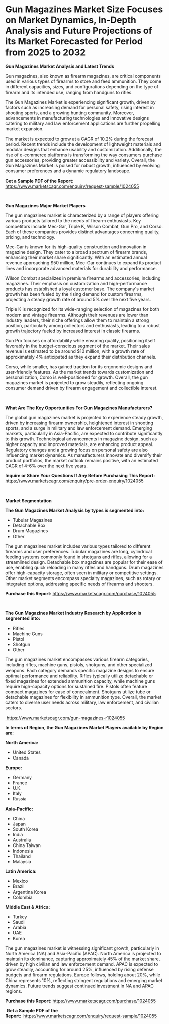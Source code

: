 <p><h1>Gun Magazines Market Size Focuses on Market Dynamics, In-Depth Analysis and Future Projections of its Market Forecasted for Period from 2025 to 2032</h1></p><p><strong>Gun Magazines Market Analysis and Latest Trends</strong></p>
<p><p>Gun magazines, also known as firearm magazines, are critical components used in various types of firearms to store and feed ammunition. They come in different capacities, sizes, and configurations depending on the type of firearm and its intended use, ranging from handguns to rifles. </p><p>The Gun Magazines Market is experiencing significant growth, driven by factors such as increasing demand for personal safety, rising interest in shooting sports, and a growing hunting community. Moreover, advancements in manufacturing technologies and innovative designs catering to military and law enforcement applications are further propelling market expansion. </p><p>The market is expected to grow at a CAGR of 10.2% during the forecast period. Recent trends include the development of lightweight materials and modular designs that enhance usability and customization. Additionally, the rise of e-commerce platforms is transforming the way consumers purchase gun accessories, providing greater accessibility and variety. Overall, the Gun Magazines Market is poised for robust growth, influenced by evolving consumer preferences and a dynamic regulatory landscape.</p></p>
<p><strong>Get a Sample PDF of the Report:&nbsp;</strong> <a href="https://www.marketscagr.com/enquiry/request-sample/1024055?utm_campaign=1950&utm_medium=2&utm_source=Github&utm_content=ia&utm_term=18042025&utm_id=gun-magazines">https://www.marketscagr.com/enquiry/request-sample/1024055</a></p>
<p>&nbsp;</p>
<p><strong>Gun Magazines Major Market Players</strong></p>
<p><p>The gun magazines market is characterized by a range of players offering various products tailored to the needs of firearm enthusiasts. Key competitors include Mec-Gar, Triple K, Wilson Combat, Gun Pro, and Corso. Each of these companies provides distinct advantages concerning quality, pricing, and technology.</p><p>Mec-Gar is known for its high-quality construction and innovation in magazine design. They cater to a broad spectrum of firearm brands, enhancing their market share significantly. With an estimated annual revenue approaching $50 million, Mec-Gar continues to expand its product lines and incorporate advanced materials for durability and performance.</p><p>Wilson Combat specializes in premium firearms and accessories, including magazines. Their emphasis on customization and high-performance products has established a loyal customer base. The company's market growth has been fueled by the rising demand for custom firearms, projecting a steady growth rate of around 5% over the next five years.</p><p>Triple K is recognized for its wide-ranging selection of magazines for both modern and vintage firearms. Although their revenues are lower than industry leaders, their niche offerings allow them to maintain a strong position, particularly among collectors and enthusiasts, leading to a robust growth trajectory fueled by increased interest in classic firearms.</p><p>Gun Pro focuses on affordability while ensuring quality, positioning itself favorably in the budget-conscious segment of the market. Their sales revenue is estimated to be around $10 million, with a growth rate of approximately 4% anticipated as they expand their distribution channels.</p><p>Corso, while smaller, has gained traction for its ergonomic designs and user-friendly features. As the market trends towards customization and personalization, Corso is well-positioned for growth. Overall, the gun magazines market is projected to grow steadily, reflecting ongoing consumer demand driven by firearm engagement and collectible interest.</p></p>
<p>&nbsp;</p>
<p><strong>What Are The Key Opportunities For Gun Magazines Manufacturers?</strong></p>
<p><p>The global gun magazines market is projected to experience steady growth, driven by increasing firearm ownership, heightened interest in shooting sports, and a surge in military and law enforcement demand. Emerging markets, particularly in Asia-Pacific, are expected to contribute significantly to this growth. Technological advancements in magazine design, such as higher capacity and improved materials, are enhancing product appeal. Regulatory changes and a growing focus on personal safety are also influencing market dynamics. As manufacturers innovate and diversify their product portfolios, the market outlook remains positive, with an estimated CAGR of 4-6% over the next five years.</p></p>
<p><strong>Inquire or Share Your Questions If Any Before Purchasing This Report:</strong> <a href="https://www.marketscagr.com/enquiry/pre-order-enquiry/1024055?utm_campaign=1950&utm_medium=2&utm_source=Github&utm_content=ia&utm_term=18042025&utm_id=gun-magazines">https://www.marketscagr.com/enquiry/pre-order-enquiry/1024055</a></p>
<p>&nbsp;</p>
<p><strong>Market Segmentation</strong></p>
<p><strong>The Gun Magazines Market Analysis by types is segmented into:</strong></p>
<p><ul><li>Tubular Magazines</li><li>Detachable Box</li><li>Drum Magazines</li><li>Other</li></ul></p>
<p><p>The gun magazines market includes various types tailored to different firearms and user preferences. Tubular magazines are long, cylindrical feeding systems commonly found in shotguns and rifles, allowing for a streamlined design. Detachable box magazines are popular for their ease of use, enabling quick reloading in many rifles and handguns. Drum magazines offer high-capacity storage, often seen in military or competitive settings. Other market segments encompass specialty magazines, such as rotary or integrated options, addressing specific needs of firearms and shooters.</p></p>
<p><strong>Purchase this Report:&nbsp;</strong><a href="https://www.marketscagr.com/purchase/1024055?utm_campaign=1950&utm_medium=2&utm_source=Github&utm_content=ia&utm_term=18042025&utm_id=gun-magazines">https://www.marketscagr.com/purchase/1024055</a></p>
<p>&nbsp;</p>
<p><strong>The Gun Magazines Market Industry Research by Application is segmented into:</strong></p>
<p><ul><li>Rifles</li><li>Machine Guns</li><li>Pistol</li><li>Shotgun</li><li>Other</li></ul></p>
<p><p>The gun magazines market encompasses various firearm categories, including rifles, machine guns, pistols, shotguns, and other specialized weapons. Each category demands specific magazine designs to ensure optimal performance and reliability. Rifles typically utilize detachable or fixed magazines for extended ammunition capacity, while machine guns require high-capacity options for sustained fire. Pistols often feature compact magazines for ease of concealment. Shotguns utilize tube or detachable magazines for flexibility in ammunition type. Overall, the market caters to diverse user needs across military, law enforcement, and civilian sectors.</p></p>
<p><a href="https://www.marketscagr.com/gun-magazines-r1024055?utm_campaign=1950&utm_medium=2&utm_source=Github&utm_content=ia&utm_term=18042025&utm_id=gun-magazines">&nbsp;https://www.marketscagr.com/gun-magazines-r1024055</a></p>
<p><strong>In terms of Region, the Gun Magazines Market Players available by Region are:</strong></p>
<p>
    <p> <strong> North America: </strong>
        <ul>
            <li>United States</li>
            <li>Canada</li>
        </ul>
        </p> 
    <p> <strong> Europe: </strong>
        <ul>
            <li>Germany</li>
            <li>France</li>
            <li>U.K.</li>
            <li>Italy</li>
            <li>Russia</li>
        </ul>
        </p> 
    <p> <strong> Asia-Pacific: </strong>
        <ul>
            <li>China</li>
            <li>Japan</li>
            <li>South Korea</li>
            <li>India</li>
            <li>Australia</li>
            <li>China Taiwan</li>
            <li>Indonesia</li>
            <li>Thailand</li>
            <li>Malaysia</li>
        </ul>
        </p> 
    <p> <strong> Latin America: </strong>
        <ul>
            <li>Mexico</li>
            <li>Brazil</li>
            <li>Argentina Korea</li>
            <li>Colombia</li>
        </ul>
        </p> 
    <p> <strong> Middle East & Africa: </strong>
        <ul>
            <li>Turkey</li>
            <li>Saudi</li>
            <li>Arabia</li>
            <li>UAE</li>
            <li>Korea</li>
        </ul>
    </p>
    </p>
<p><p>The gun magazines market is witnessing significant growth, particularly in North America (NA) and Asia-Pacific (APAC). North America is projected to maintain its dominance, capturing approximately 45% of the market share, driven by high civilian and law enforcement demand. APAC is expected to grow steadily, accounting for around 25%, influenced by rising defense budgets and firearm regulations. Europe follows, holding about 20%, while China represents 10%, reflecting stringent regulations and emerging market dynamics. Future trends suggest continued investment in NA and APAC regions.</p></p>
<p><strong>Purchase this Report: </strong><a href="https://www.marketscagr.com/purchase/1024055?utm_campaign=1950&utm_medium=2&utm_source=Github&utm_content=ia&utm_term=18042025&utm_id=gun-magazines">https://www.marketscagr.com/purchase/1024055</a></p>
<p>&nbsp;<strong>Get a Sample PDF of the Report:&nbsp;&nbsp;</strong><a href="https://www.marketscagr.com/enquiry/request-sample/1024055?utm_campaign=1950&utm_medium=2&utm_source=Github&utm_content=ia&utm_term=18042025&utm_id=gun-magazines">https://www.marketscagr.com/enquiry/request-sample/1024055</a></p>
<p><strong></strong></p>
<p><p></p><p></p><p></p></p>